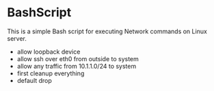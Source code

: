 # BashScript
This is a simple Bash script for executing Network commands on Linux server.

- allow loopback device
- allow ssh over eth0 from outside to system
- allow any traffic from 10.1.1.0/24 to system
- first cleanup everything
- default drop
